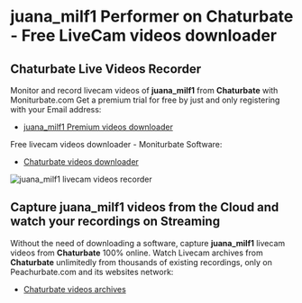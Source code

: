 # juana_milf1 Performer on Chaturbate - Free LiveCam videos downloader

## Chaturbate Live Videos Recorder

Monitor and record livecam videos of **juana_milf1** from **Chaturbate** with Moniturbate.com
Get a premium trial for free by just and only registering with your Email address:
* [juana_milf1 Premium videos downloader](https://moniturbate.com/request-demo-licence-key.html)

Free livecam videos downloader - Moniturbate Software:
* [Chaturbate videos downloader](https://moniturbate.com/moniturbate-download-software.html)

![juana_milf1 livecam videos recorder](https://peachurnet.com/templates/moniturbate-software.png)


## Capture juana_milf1 videos from the Cloud and watch your recordings on Streaming

Without the need of downloading a software, capture **juana_milf1** livecam videos from **Chaturbate** 100% online.
Watch Livecam archives from **Chaturbate** unlimitedly from thousands of existing recordings, only on Peachurbate.com and its websites network:
* [Chaturbate videos archives](https://peachurnet.com/)